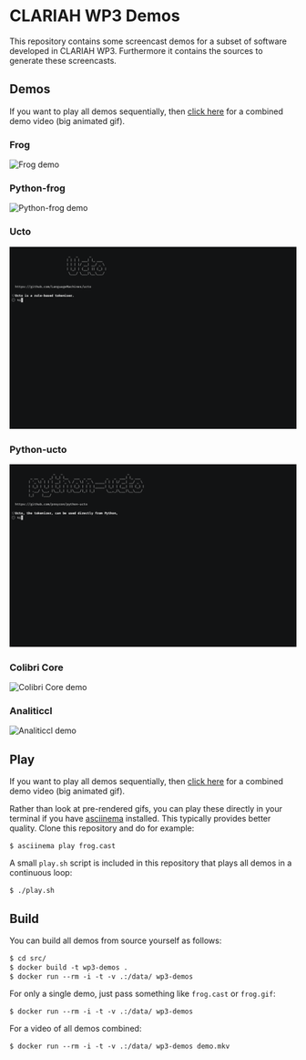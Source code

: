 # CLARIAH WP3 Demos

This repository contains some screencast demos for a subset of software
developed in CLARIAH WP3. Furthermore it contains the sources to generate these
screencasts.

## Demos

If you want to play all demos sequentially, then [click here](demo.gif) for a combined demo video (big animated gif).

### Frog

![Frog demo](frog.gif)

### Python-frog

![Python-frog demo](python-frog.gif)

### Ucto

![Ucto demo](ucto.gif)

### Python-ucto

![Python-ucto demo](python-ucto.gif)

### Colibri Core

![Colibri Core demo](colibri-core.gif)

### Analiticcl

![Analiticcl demo](analiticcl.gif)

## Play

If you want to play all demos sequentially, then [click here](demo.gif) for a combined demo video (big animated gif).

Rather than look at pre-rendered gifs, you can play these directly in your terminal
if you have [asciinema](https://asciinema.org/) installed. This typically
provides better quality. Clone this repository and do for example:

```
$ asciinema play frog.cast
```

A small `play.sh` script is included in this repository that plays all demos in a continuous loop:

```
$ ./play.sh
```

## Build

You can build all demos from source yourself as follows:

```
$ cd src/
$ docker build -t wp3-demos .
$ docker run --rm -i -t -v .:/data/ wp3-demos
```

For only a single demo, just pass something like `frog.cast` or `frog.gif`:

```
$ docker run --rm -i -t -v .:/data/ wp3-demos
```

For a video of all demos combined:

```
$ docker run --rm -i -t -v .:/data/ wp3-demos demo.mkv
```
